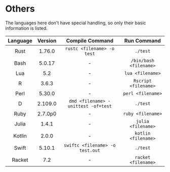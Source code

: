# Others

The languages here don't have special handling, so only their basic information is listed.

| Language | Version | Compile Command | Run Command |
|:-:|:-:|:-:|:-:|
| Rust | 1.76.0 | `rustc <filename> -o test` | `./test` |
| Bash | 5.0.17 | - | `/bin/bash <filename>` |
| Lua | 5.2 | - | `lua <filename>` |
| R | 3.6.3 | - | `Rscript <filename>` |
| Perl | 5.30.0 | - | `perl <filename>` |
| D | 2.109.0 | `dmd <filename> -unittest -of=test` | `./test` |
| Ruby | 2.7.0p0 | - | `ruby <filename>` |
| Julia | 1.4.1 | - | `julia <filename>` |
| Kotlin | 2.0.0 | - | `kotlin <filename>` |
| Swift | 5.10.1 | `swiftc <filename> -o test.out` | `./test` |
| Racket | 7.2 | - | `racket <filename>` |
